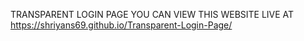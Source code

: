 TRANSPARENT LOGIN PAGE
YOU CAN VIEW THIS WEBSITE LIVE AT https://shriyans69.github.io/Transparent-Login-Page/
